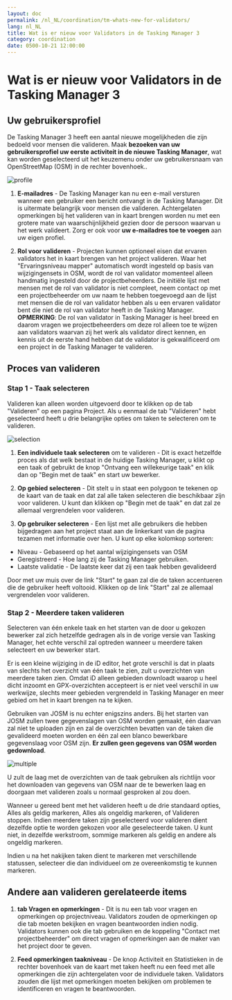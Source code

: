 ```yaml
---
layout: doc
permalink: /nl_NL/coordination/tm-whats-new-for-validators/
lang: nl_NL
title: Wat is er nieuw voor Validators in de Tasking Manager 3
category: coordination
date: 0500-10-21 12:00:00
---
```


# Wat is er nieuw voor Validators in de Tasking Manager 3


## Uw gebruikersprofiel

De Tasking Manager 3 heeft een aantal nieuwe mogelijkheden die zijn bedoeld voor mensen die valideren. Maak **bezoeken van uw gebruikersprofiel uw eerste activiteit in de nieuwe Tasking Manager**, wat kan worden geselecteerd uit het keuzemenu onder uw gebruikersnaam van OpenStreetMap (OSM) in de rechter bovenhoek..

![profile][]

1. **E-mailadres** - De Tasking Manager kan nu een e-mail versturen wanneer een gebruiker een bericht ontvangt in de Tasking Manager. Dit is uitermate belangrijk voor mensen die valideren. Achtergelaten opmerkingen bij het valideren van in kaart brengen worden nu met een grotere mate van waarschijnlijkheid gezien door de persoon waarvan u het werk valideert. Zorg er ook voor **uw e-mailadres toe te voegen** aan uw eigen profiel.

2. **Rol voor valideren** - Projecten kunnen optioneel eisen dat ervaren validators het in kaart brengen van het project valideren. Waar het "Ervaringsniveau mapper" automatisch wordt ingesteld op basis van wijzigingensets in OSM, wordt de rol van validator momenteel alleen handmatig ingesteld door de projectbeheerders. De initiële lijst met mensen met de rol van validator is niet compleet, neem contact op met een projectbeheerder om uw naam te hebben toegevoegd aan de lijst met mensen die de rol van validator hebben als u een ervaren validator bent die niet de rol van validator heeft in de Tasking Manager. **OPMERKING**: De rol van validator in Tasking Manager is heel breed en daarom vragen we projectbeheerders om deze rol alleen toe te wijzen aan validators waarvan zij het werk als validator direct kennen, en kennis uit de eerste hand hebben dat de validator is gekwalificeerd om een project in de Tasking Manager te valideren.


## Proces van valideren

### Stap 1 - Taak selecteren

Valideren kan alleen worden uitgevoerd door te klikken op de tab "Valideren" op een pagina Project. Als u eenmaal de tab "Valideren" hebt geselecteerd heeft u drie belangrijke opties om taken te selecteren om te valideren.

![selection][]

1. **Een individuele taak selecteren** om te valideren - Dit is exact hetzelfde proces als dat welk bestaat in de huidige Tasking Manager, u klikt op een taak of gebruikt de knop "Ontvang een willekeurige taak" en klik dan op "Begin met de taak" en start uw bewerker.

2. **Op gebied selecteren** - Dit stelt u in staat een polygoon te tekenen op de kaart van de taak en dat zal alle  taken selecteren die beschikbaar zijn voor valideren. U kunt dan klikken op "Begin met de taak" en dat zal ze allemaal vergrendelen voor valideren.

3. **Op gebruiker selecteren** - Een lijst met alle gebruikers die hebben bijgedragen aan het project staat aan de linkerkant van de pagina tezamen met informatie over hen. U kunt op elke kolomkop sorteren:

- Niveau - Gebaseerd op het aantal wijzigingensets van OSM
- Geregistreerd - Hoe lang zij de Tasking Manager gebruiken.
- Laatste validatie - De laatste keer dat zij een taak hebben gevalideerd

Door met uw muis over de link "Start" te gaan zal die de taken accentueren die de gebruiker heeft voltooid. Klikken op de link "Start" zal ze allemaal vergrendelen voor valideren.

### Stap 2 - Meerdere taken valideren 

Selecteren van één enkele taak en het starten van de door u gekozen bewerker zal zich hetzelfde gedragen als in de vorige versie van Tasking Manager, het echte verschil zal optreden wanneer u meerdere taken selecteert en uw bewerker start.

Er is een kleine wijziging in de iD editor, het grote verschil is dat in plaats van slechts het overzicht van één taak te zien, zult u overzichten van meerdere taken zien. Omdat iD alleen gebieden downloadt waarop u heel dicht inzoomt en GPX-overzichten accepteert is er niet veel verschil in uw werkwijze, slechts meer gebieden vergrendeld in Tasking Manager en meer gebied om het in kaart brengen na te kijken. 

Gebruiken van JOSM is nu echter enigszins anders. Bij het starten van JOSM zullen twee gegevenslagen van OSM worden gemaakt, één daarvan zal niet te uploaden zijn en zal de overzichten bevatten van de taken die gevalideerd moeten worden en één zal een blanco bewerkbare gegevenslaag voor OSM zijn. **Er zullen geen gegevens van OSM worden gedownload**.

![multiple][]

U zult de laag met de overzichten van de taak gebruiken als richtlijn voor het downloaden van gegevens van OSM naar de te bewerken laag en doorgaan met valideren zoals u normaal gesproken al zou doen.

Wanneer u gereed bent met het valideren heeft u de drie standaard opties, Alles als geldig markeren, Alles als ongeldig markeren, of Valideren stoppen. Indien meerdere taken zijn geselecteerd voor valideren dient dezelfde optie te worden gekozen voor alle geselecteerde taken. U kunt niet, in dezelfde werkstroom, sommige markeren als geldig en andere als ongeldig markeren.

Indien u na het nakijken taken dient te markeren met verschillende statussen, selecteer die dan individueel om ze overeenkomstig te kunnen markeren.


## Andere aan valideren gerelateerde items

1. **tab Vragen en opmerkingen** - Dit is nu een tab voor vragen en opmerkingen op projectniveau. Validators zouden de opmerkingen op die tab moeten bekijken en vragen beantwoorden indien nodig. Validators kunnen ook die tab gebruiken en de koppeling "Contact met projectbeheerder" om direct vragen of opmerkingen aan de maker van het project door te geven.

2. **Feed opmerkingen taakniveau** - De knop Activiteit en Statistieken in de rechter bovenhoek van de kaart met taken heeft nu een feed met alle opmerkingen die zijn achtergelaten voor de individuele taken. Validators zouden die lijst met opmerkingen moeten bekijken om problemen te identificeren en vragen te beantwoorden.

[profile]:   /images/coordination/tm3_wnv_profile.png
[selection]: /images/coordination/tm3_wnv_selection.png
[multiple]:  /images/coordination/tm3_wnv_multiple.png